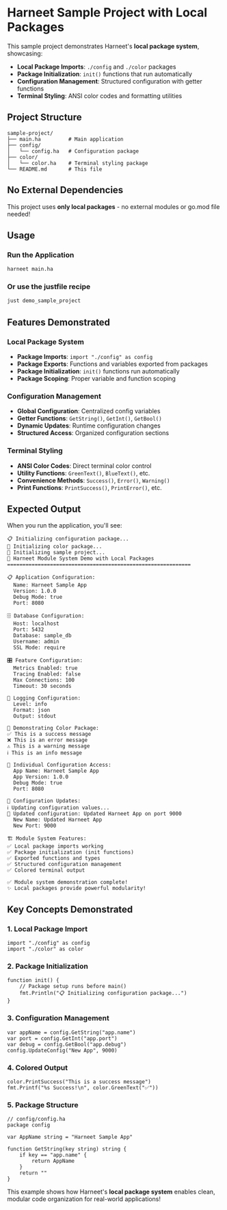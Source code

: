 # Harneet Sample Project with Local Packages

This sample project demonstrates Harneet's **local package system**, showcasing:

- **Local Package Imports**: `./config` and `./color` packages
- **Package Initialization**: `init()` functions that run automatically
- **Configuration Management**: Structured configuration with getter functions
- **Terminal Styling**: ANSI color codes and formatting utilities

## Project Structure

```
sample-project/
├── main.ha         # Main application
├── config/
│   └── config.ha   # Configuration package
├── color/
│   └── color.ha    # Terminal styling package
└── README.md       # This file
```

## No External Dependencies

This project uses **only local packages** - no external modules or go.mod file needed!

## Usage

### Run the Application

```bash
harneet main.ha
```

### Or use the justfile recipe

```bash
just demo_sample_project
```

## Features Demonstrated

### Local Package System
- **Package Imports**: `import "./config" as config`
- **Package Exports**: Functions and variables exported from packages
- **Package Initialization**: `init()` functions run automatically
- **Package Scoping**: Proper variable and function scoping

### Configuration Management
- **Global Configuration**: Centralized config variables
- **Getter Functions**: `GetString()`, `GetInt()`, `GetBool()`
- **Dynamic Updates**: Runtime configuration changes
- **Structured Access**: Organized configuration sections

### Terminal Styling
- **ANSI Color Codes**: Direct terminal color control
- **Utility Functions**: `GreenText()`, `BlueText()`, etc.
- **Convenience Methods**: `Success()`, `Error()`, `Warning()`
- **Print Functions**: `PrintSuccess()`, `PrintError()`, etc.

## Expected Output

When you run the application, you'll see:

```
📋 Initializing configuration package...
🎨 Initializing color package...
🔧 Initializing sample project...
🚀 Harneet Module System Demo with Local Packages
============================================================

📋 Application Configuration:
  Name: Harneet Sample App
  Version: 1.0.0
  Debug Mode: true
  Port: 8080

🗄️ Database Configuration:
  Host: localhost
  Port: 5432
  Database: sample_db
  Username: admin
  SSL Mode: require

🎛️ Feature Configuration:
  Metrics Enabled: true
  Tracing Enabled: false
  Max Connections: 100
  Timeout: 30 seconds

📝 Logging Configuration:
  Level: info
  Format: json
  Output: stdout

🎨 Demonstrating Color Package:
✅ This is a success message
❌ This is an error message
⚠️ This is a warning message
ℹ️ This is an info message

🔑 Individual Configuration Access:
  App Name: Harneet Sample App
  App Version: 1.0.0
  Debug Mode: true
  Port: 8080

📄 Configuration Updates:
ℹ️ Updating configuration values...
📝 Updated configuration: Updated Harneet App on port 9000
  New Name: Updated Harneet App
  New Port: 9000

🏗️ Module System Features:
✅ Local package imports working
✅ Package initialization (init functions)
✅ Exported functions and types
✅ Structured configuration management
✅ Colored terminal output

✅ Module system demonstration complete!
✨ Local packages provide powerful modularity!
```

## Key Concepts Demonstrated

### 1. Local Package Import
```harneet
import "./config" as config
import "./color" as color
```

### 2. Package Initialization
```harneet
function init() {
    // Package setup runs before main()
    fmt.Println("📋 Initializing configuration package...")
}
```

### 3. Configuration Management
```harneet
var appName = config.GetString("app.name")
var port = config.GetInt("app.port")
var debug = config.GetBool("app.debug")
config.UpdateConfig("New App", 9000)
```

### 4. Colored Output
```harneet
color.PrintSuccess("This is a success message")
fmt.Printf("%s Success!\n", color.GreenText("✅"))
```

### 5. Package Structure
```harneet
// config/config.ha
package config

var AppName string = "Harneet Sample App"

function GetString(key string) string {
    if key == "app.name" {
        return AppName
    }
    return ""
}
```

This example shows how Harneet's **local package system** enables clean, modular code organization for real-world applications!
